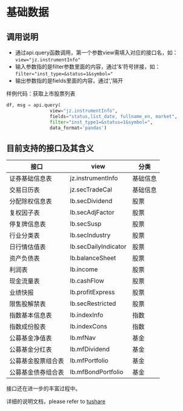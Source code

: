 # 基础数据


## 调用说明
- 通过api.query函数调用，第一个参数view需填入对应的接口名，如：`view="jz.instrumentInfo"` 
- 输入参数指的是filter参数里面的内容，通过'&'符号拼接，如：`filter="inst_type=&status=1&symbol="` 
- 输出参数指的是fields里面的内容，通过','隔开

样例代码：获取上市股票列表
```python
df, msg = api.query(
                view="jz.instrumentInfo", 
                fields="status,list_date, fullname_en, market", 
                filter="inst_type1=&status=1&symbol=", 
                data_format='pandas')
```

## 目前支持的接口及其含义

| 接口               | view                  | 分类       |
| ------------------ | --------------------- | ---------- |
| 证券基础信息表     | jz.instrumentInfo     | 基础信息   |
| 交易日历表         | jz.secTradeCal        | 基础信息   |
| 分配除权信息表     | lb.secDividend        | 股票       |
| 复权因子表         | lb.secAdjFactor       | 股票       |
| 停复牌信息表       | lb.secSusp            | 股票       |
| 行业分类表         | lb.secIndustry        | 股票       |
| 日行情估值表       | lb.secDailyIndicator  | 股票       |
| 资产负债表         | lb.balanceSheet       | 股票       |
| 利润表             | lb.income             | 股票       |
| 现金流量表         | lb.cashFlow           | 股票       |
| 业绩快报           | lb.profitExpress      | 股票       |
| 限售股解禁表       | lb.secRestricted      | 股票       |
| 指数基本信息表     | lb.indexInfo          | 指数       |
| 指数成份股表       | lb.indexCons          | 指数       |
| 公募基金净值表     | lb.mfNav              | 基金       |
| 公募基金分红表     | lb.mfDividend         | 基金       |
| 公募基金股票组合表 | lb.mfPortfolio        | 基金       |
| 公募基金债券组合表 | lb.mfBondPortfolio    | 基金       |

接口还在进一步的丰富过程中。

详细的说明文档，please refer to [tushare](http://tushare.org/pro)
